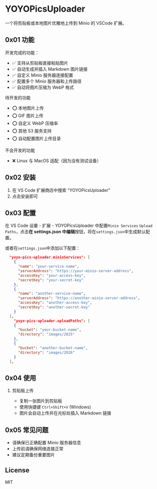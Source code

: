 # YOYOPicsUploader

一个将剪贴板或本地图片优雅地上传到 Minio 的 VSCode 扩展。

## 0x01 功能

开发完成的功能：

- ✅ 支持从剪贴板直接粘贴图片
- ✅ 自动生成并插入 Markdown 图片链接
- ✅ 自定义 Minio 服务器连接配置
- ✅ 配置多个 Minio 服务器和上传路径
- ✅ 自动将图片压缩为 WebP 格式

待开发的功能

- ⭕️ 本地图片上传
- ⭕️ GIF 图片上传
- ⭕️ 自定义 WebP 压缩率
- ⭕️ 其他 S3 服务支持
- ⭕️ 自动配置图片上传目录

不会开发的功能

- ❌ Linux 与 MacOS 适配（因为没有测试设备）

## 0x02 安装

1. 在 VS Code 扩展商店中搜索 "YOYOPicsUploader"
2. 点击安装即可

## 0x03 配置

在 VS Code 设置 - 扩展 - YOYOPicsUploader 中配置`Minio Services` `Upload Paths`，点击**在 settings.json 中编辑**按钮，将在`settings.json`中生成默认配置。

或者在`settings.json`中添加以下配置：

```json
  "yoyo-pics-uploader.minioServices": [
    {
      "name": "your-service-name",
      "serverAddress": "https://your-minio-server-address",
      "accessKey": "your-access-key",
      "secretKey": "your-secret-key"
    },
    {
      "name": "another-service-name",
      "serverAddress": "https://another-minio-server-address",
      "accessKey": "another-access-key",
      "secretKey": "another-secret-key"
    }
  ],
    "yoyo-pics-uploader.uploadPaths": [
    {
      "bucket": "your-bucket-name",
      "directory": "images/2025"
    },
    {
      "bucket": "another-bucket-name",
      "directory": "images/2026"
    }
  ],

```

## 0x04 使用

1. 剪贴板上传

   - 复制一张图片到剪贴板
   - 使用快捷键 `Ctrl+Shift+V` (Windows)
   - 图片会自动上传并在光标处插入 Markdown 链接

## 0x05 常见问题

- 请确保已正确配置 Minio 服务器信息
- 上传前请确保网络连接正常
- 建议定期备份重要图片

## License

MIT
